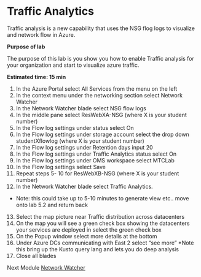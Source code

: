 # Traffic Analytics

Traffic analysis is a new capability that uses the NSG flog logs to visualize and network flow in Azure.

**Purpose of lab**

The purpose of this lab is you show you how to enable Traffic analysis for your organization and start to visualize azure traffic.

**Estimated time: 15 min**

1. In the Azure Portal select All Services from the menu on the left
2. In the context menu under the networking section select Network Watcher
3. In the Network Watcher blade select NSG flow logs
4. In the middle pane select ResWebXA-NSG (where X is your student number)
5. In the Flow log settings under status select On
6. In the Flow log settings under storage account select the drop down studentXflowlog (where X is your student number)
7. In the Flow log settings under Retention days input 20
8. In the Flow log settings under Traffic Analytics status select On
9. In the Flow log settings under OMS workspace select MTCLab
10. In the Flow log settings select Save 
11. Repeat steps 5- 10 for ResWebXB-NSG (where X is your student number)
12. In the Network Watcher blade select Traffic Analytics.

* Note: this could take up to 5-10 minutes to generate view etc.. move onto lab 5.2 and return back

13. Select the map picture near Traffic distribution across datacenters
14. On the map you will see a green check box showing the datacenters your services are deployed in select the green check box
15. On the Popup window select more details at the bottom
16. Under Azure DCs communicating with East 2 select “see more”
*Note this bring up the Kusto query lang and lets you do deep analysis
1. Close all blades

Next Module [Network Watcher](Modules/networkwatcher.md)